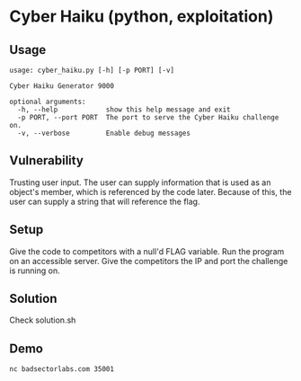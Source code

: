# Cyber Haiku (python, exploitation)

## Usage

~~~
usage: cyber_haiku.py [-h] [-p PORT] [-v]

Cyber Haiku Generator 9000

optional arguments:
  -h, --help            show this help message and exit
  -p PORT, --port PORT  The port to serve the Cyber Haiku challenge on.
  -v, --verbose         Enable debug messages
~~~

## Vulnerability

Trusting user input. The user can supply information that is used as an object's member, which is referenced by the code later. Because of this, the user can supply a string that will reference the flag. 

## Setup

Give the code to competitors with a null'd FLAG variable. Run the program on an accessible server. Give the competitors the IP and port the challenge is running on.

## Solution

Check solution.sh

## Demo

~~~bash
nc badsectorlabs.com 35001
~~~

